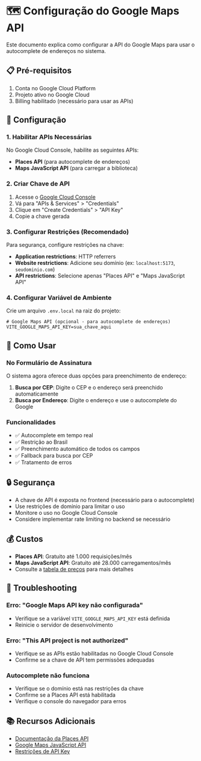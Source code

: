 # 🗺️ Configuração do Google Maps API

Este documento explica como configurar a API do Google Maps para usar o autocomplete de endereços no sistema.

## 📋 Pré-requisitos

1. Conta no Google Cloud Platform
2. Projeto ativo no Google Cloud
3. Billing habilitado (necessário para usar as APIs)

## 🔧 Configuração

### 1. Habilitar APIs Necessárias

No Google Cloud Console, habilite as seguintes APIs:

- **Places API** (para autocomplete de endereços)
- **Maps JavaScript API** (para carregar a biblioteca)

### 2. Criar Chave de API

1. Acesse o [Google Cloud Console](https://console.cloud.google.com/)
2. Vá para "APIs & Services" > "Credentials"
3. Clique em "Create Credentials" > "API Key"
4. Copie a chave gerada

### 3. Configurar Restrições (Recomendado)

Para segurança, configure restrições na chave:

- **Application restrictions**: HTTP referrers
- **Website restrictions**: Adicione seu domínio (ex: `localhost:5173`, `seudominio.com`)
- **API restrictions**: Selecione apenas "Places API" e "Maps JavaScript API"

### 4. Configurar Variável de Ambiente

Crie um arquivo `.env.local` na raiz do projeto:

```env
# Google Maps API (opcional - para autocomplete de endereços)
VITE_GOOGLE_MAPS_API_KEY=sua_chave_aqui
```

## 🚀 Como Usar

### No Formulário de Assinatura

O sistema agora oferece duas opções para preenchimento de endereço:

1. **Busca por CEP**: Digite o CEP e o endereço será preenchido automaticamente
2. **Busca por Endereço**: Digite o endereço e use o autocomplete do Google

### Funcionalidades

- ✅ Autocomplete em tempo real
- ✅ Restrição ao Brasil
- ✅ Preenchimento automático de todos os campos
- ✅ Fallback para busca por CEP
- ✅ Tratamento de erros

## 🔒 Segurança

- A chave de API é exposta no frontend (necessário para o autocomplete)
- Use restrições de domínio para limitar o uso
- Monitore o uso no Google Cloud Console
- Considere implementar rate limiting no backend se necessário

## 💰 Custos

- **Places API**: Gratuito até 1.000 requisições/mês
- **Maps JavaScript API**: Gratuito até 28.000 carregamentos/mês
- Consulte a [tabela de preços](https://cloud.google.com/maps-platform/pricing) para mais detalhes

## 🐛 Troubleshooting

### Erro: "Google Maps API key não configurada"
- Verifique se a variável `VITE_GOOGLE_MAPS_API_KEY` está definida
- Reinicie o servidor de desenvolvimento

### Erro: "This API project is not authorized"
- Verifique se as APIs estão habilitadas no Google Cloud Console
- Confirme se a chave de API tem permissões adequadas

### Autocomplete não funciona
- Verifique se o domínio está nas restrições da chave
- Confirme se a Places API está habilitada
- Verifique o console do navegador para erros

## 📚 Recursos Adicionais

- [Documentação da Places API](https://developers.google.com/maps/documentation/places/web-service)
- [Google Maps JavaScript API](https://developers.google.com/maps/documentation/javascript)
- [Restrições de API Key](https://developers.google.com/maps/api-key-restrictions)
